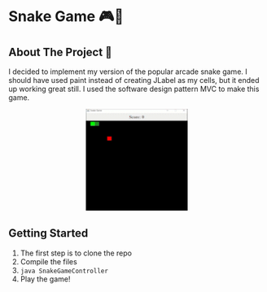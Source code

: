 
# Snake Game :video_game::snake:

## About The Project :blue_book:

I decided to implement my version of the popular arcade snake game. I should have used paint instead of creating JLabel as my cells, but it ended up working great still. I used the software design pattern MVC to make this game.

<p align="center">
  <img src="snakegame.gif" width="200" height="200"/>
</p>
 
## Getting Started

1. The first step is to clone the repo
2. Compile the files
3. ```java SnakeGameController```
4.  Play the game! 



